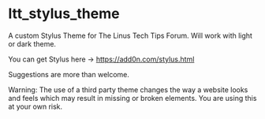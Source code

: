 # ltt_stylus_theme
A custom Stylus Theme for The Linus Tech Tips Forum.
Will work with light or dark theme.

You can get Stylus here -> https://add0n.com/stylus.html

Suggestions are more than welcome.

Warning: The use of a third party theme changes the way a website looks and feels which may result in missing or broken elements. You are using this at your own risk.
